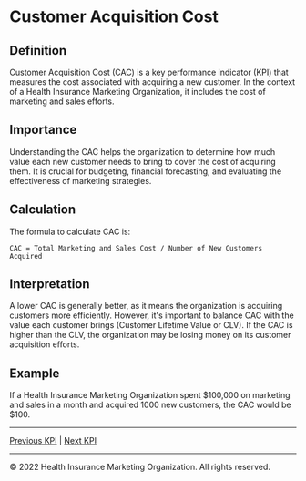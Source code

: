 # Customer Acquisition Cost

## Definition

Customer Acquisition Cost (CAC) is a key performance indicator (KPI) that measures the cost associated with acquiring a new customer. In the context of a Health Insurance Marketing Organization, it includes the cost of marketing and sales efforts.

## Importance

Understanding the CAC helps the organization to determine how much value each new customer needs to bring to cover the cost of acquiring them. It is crucial for budgeting, financial forecasting, and evaluating the effectiveness of marketing strategies.

## Calculation

The formula to calculate CAC is:

```
CAC = Total Marketing and Sales Cost / Number of New Customers Acquired
```

## Interpretation

A lower CAC is generally better, as it means the organization is acquiring customers more efficiently. However, it's important to balance CAC with the value each customer brings (Customer Lifetime Value or CLV). If the CAC is higher than the CLV, the organization may be losing money on its customer acquisition efforts.

## Example

If a Health Insurance Marketing Organization spent $100,000 on marketing and sales in a month and acquired 1000 new customers, the CAC would be $100.

---

[Previous KPI](./customer_lifetime_value.md) | [Next KPI](./lead_conversion_rate.md)

---

© 2022 Health Insurance Marketing Organization. All rights reserved.